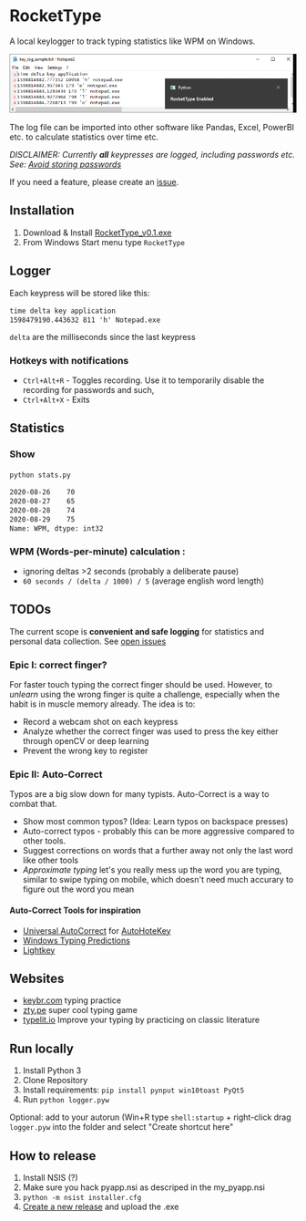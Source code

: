 # RocketType

A local keylogger to track typing statistics like WPM on Windows.

![RocketType Screenshot](https://github.com/janmechtel/rockettype/blob/master/website/key_log_sample.png?raw=true)

The log file can be imported into other software like Pandas, Excel, PowerBI etc. to calculate statistics over time etc.

_DISCLAIMER: Currently **all** keypresses are logged, including passwords etc. See: [Avoid storing passwords](https://github.com/janmechtel/rockettype/issues/6)_

If you need a feature, please create an [issue](https://github.com/janmechtel/rockettype/issues).

## Installation

1. Download & Install [RocketType_v0.1.exe](https://github.com/janmechtel/rockettype/releases/download/0.1-alpha/RocketType_0.1.exe)
2. From Windows Start menu type `RocketType`

## Logger

Each keypress will be stored like this:
```
time delta key application
1598479190.443632 811 'h' Notepad.exe
```

`delta` are the milliseconds since the last keypress

### Hotkeys with notifications
* `Ctrl+Alt+R` - Toggles recording. Use it to temporarily disable the recording for passwords and such,
* `Ctrl+Alt+X` - Exits

## Statistics

### Show
`python stats.py`

```time
2020-08-26    70
2020-08-27    65
2020-08-28    74
2020-08-29    75
Name: WPM, dtype: int32
```

### WPM (Words-per-minute) calculation :
- ignoring deltas >2 seconds (probably a deliberate pause)
- `60 seconds / (delta / 1000) / 5` (average english word length)

## TODOs

The current scope is **convenient and safe logging** for statistics and personal data collection. See [open issues](https://github.com/janmechtel/rockettype/issues)

### Epic I: correct finger?

For faster touch typing the correct finger should be used. However, to _unlearn_ using the wrong finger is quite a challenge, especially when the habit is in muscle memory already. The idea is to:

- Record a webcam shot on each keypress
- Analyze whether the correct finger was used to press the key either through openCV or deep learning
- Prevent the wrong key to register

### Epic II: Auto-Correct

Typos are a big slow down for many typists. Auto-Correct is a way to combat that.

- Show most common typos? (Idea: Learn typos on backspace presses)
- Auto-correct typos - probably this can be more aggressive compared to other tools.
- Suggest corrections on words that a further away not only the last word like other tools
- _Approximate typing_ let's you really mess up the word you are typing, similar to swipe typing on mobile, which doesn't need much accurary to figure out the word you mean

####  Auto-Correct Tools for inspiration

- [Universal AutoCorrect](http://www.biancolo.com/blog/autocorrect/) for [AutoHoteKey](https://www.autohotkey.com/)
- [Windows Typing Predictions](https://www.howtogeek.com/429702/how-to-enable-text-prediction-for-a-hardware-keyboard-on-windows-10/)
- [Lightkey](https://www.lightkey.io)

## Websites

- [keybr.com](https://www.keybr.com/) typing practice
- [zty.pe](https://zty.pe/) super cool typing game
- [typelit.io](https://www.typelit.io/) Improve your typing by practicing on classic literature

## Run locally

1. Install Python 3
2. Clone Repository
3. Install requirements: `pip install pynput win10toast PyQt5`
4. Run `python logger.pyw`

Optional: add to your autorun (Win+R type `shell:startup` + right-click drag `logger.pyw` into the folder and select "Create shortcut here"


## How to release

1. Install NSIS (?)
2. Make sure you hack pyapp.nsi as descriped in the my_pyapp.nsi
3. `python -m nsist installer.cfg`
4. [Create a new release](https://github.com/janmechtel/rockettype/releases/new) and upload the .exe

